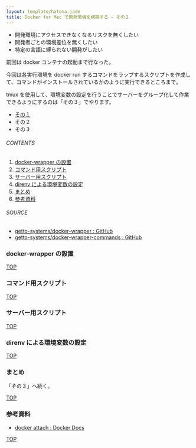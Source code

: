 ```yaml
---
layout: template/hatena.jade
title: Docker for Mac で開発環境を構築する - その２
---
```

<a id="top"></a>

- 開発環境にアクセスできなくなるリスクを無くしたい
- 開発者ごとの環境差位を無くしたい
- 特定の言語に縛られない開発がしたい

前回は docker コンテナの起動まで行なった。

今回は各実行環境を docker run するコマンドをラップするスクリプトを作成して、コマンドがインストールされているかのように実行できるところまで。

tmux を使用して、環境変数の設定を行うことでサーバーをグループ化して作業できるようにするのは「その３」でやります。

- [その１](/entry/2017/09/02/170406)
- その２
- その３

###### CONTENTS

1. [docker-wrapper の設置](#install-docker-wrapper)
1. [コマンド用スクリプト](#command-script)
1. [サーバー用スクリプト](#server-script)
1. [direnv による環境変数の設定](#setup-env-by-direnv)
1. [まとめ](#postscript)
1. [参考資料](#reference)

###### SOURCE

- [getto-systems/docker-wrapper : GitHub](https://github.com/getto-systems/docker-wrapper)
- [getto-systems/docker-wrapper-commands : GitHub](https://github.com/getto-systems/docker-wrapper-commands)


<a id="install-docker-wrapper"></a>
### docker-wrapper の設置


[TOP](#top)
<a id="command-script"></a>
### コマンド用スクリプト


[TOP](#top)
<a id="server-script"></a>
### サーバー用スクリプト


[TOP](#top)
<a id="setup-env-by-direnv"></a>
### direnv による環境変数の設定


[TOP](#top)
<a id="postscript"></a>
### まとめ

「その３」へ続く。


[TOP](#top)
<a id="reference"></a>
### 参考資料

- [docker attach : Docker Docs](https://docs.docker.com/engine/reference/commandline/attach/)


[TOP](#top)
